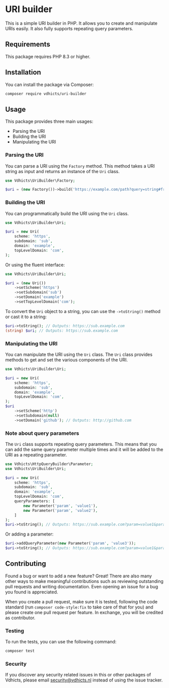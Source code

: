 # URI builder

This is a simple URI builder in PHP. It allows you to create and manipulate URIs easily. It also fully supports 
repeating query parameters.

## Requirements

This package requires PHP 8.3 or higher.

## Installation

You can install the package via Composer:

```bash
composer require vdhicts/uri-builder
```

## Usage

This package provides three main usages:

- Parsing the URI
- Building the URI
- Manipulating the URI

### Parsing the URI

You can parse a URI using the `Factory` method. This method takes a URI string as input and returns an instance of 
the `Uri` class.

```php
use Vdhicts\UriBuilder\Factory;

$uri = (new Factory())->build('https://example.com/path?query=string#fragment');
```

### Building the URI

You can programmatically build the URI using the `Uri` class.

```php
use Vdhicts\UriBuilder\Uri;

$uri = new Uri(
    scheme: 'https',
    subdomain: 'sub',
    domain: 'example',
    topLevelDomain: 'com',
);
```

Or using the fluent interface:

```php
use Vdhicts\UriBuilder\Uri;

$uri = (new Uri())
    ->setScheme('https')
    ->setSubdomain('sub')
    ->setDomain('example')
    ->setTopLevelDomain('com');
```

To convert the `Uri` object to a string, you can use the `->toString()` method or cast it to a string:

```php
$uri->toString(); // Outputs: https://sub.example.com
(string) $uri; // Outputs: https://sub.example.com
```

### Manipulating the URI

You can manipulate the URI using the `Uri` class. The `Uri` class provides methods to get and set the various 
components of the URI.

```php
use Vdhicts\UriBuilder\Uri;

$uri = new Uri(
    scheme: 'https',
    subdomain: 'sub',
    domain: 'example',
    topLevelDomain: 'com',
);
$uri
    ->setScheme('http')
    ->setSubdomain(null)
    ->setDomain('github'); // Outputs: http://github.com
```

### Note about query parameters

The `Uri` class supports repeating query parameters. This means that you can add the same query parameter multiple times
and it will be added to the URI as a repeating parameter.

```php
use Vdhicts\HttpQueryBuilder\Parameter;
use Vdhicts\UriBuilder\Uri;

$uri = new Uri(
    scheme: 'https',
    subdomain: 'sub',
    domain: 'example',
    topLevelDomain: 'com',
    queryParameters: [
        new Parameter('param', 'value1'),
        new Parameter('param', 'value2'),
    ]   
);
$uri->toString(); // Outputs: https://sub.example.com?param=value1&param=value2
```

Or adding a parameter:

```php
$uri->addQueryParameter(new Parameter('param', 'value3'));
$uri->toString(); // Outputs: https://sub.example.com?param=value1&param=value2&param=value3
```

## Contributing

Found a bug or want to add a new feature? Great! There are also many other ways to make meaningful contributions such
as reviewing outstanding pull requests and writing documentation. Even opening an issue for a bug you found is
appreciated.

When you create a pull request, make sure it is tested, following the code standard (run `composer code-style:fix` to
take care of that for you) and please create one pull request per feature. In exchange, you will be credited as
contributor.

### Testing

To run the tests, you can use the following command:

```bash
composer test
```

### Security

If you discover any security related issues in this or other packages of Vdhicts, please email security@vdhicts.nl
instead of using the issue tracker.
